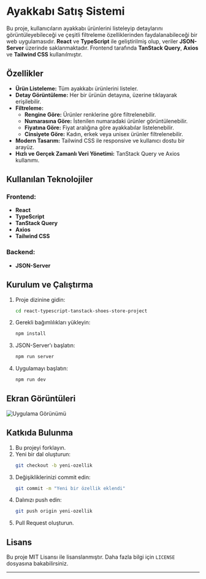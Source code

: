 # Ayakkabı Satış Sistemi

Bu proje, kullanıcıların ayakkabı ürünlerini listeleyip detaylarını görüntüleyebileceği ve çeşitli filtreleme özelliklerinden faydalanabileceği bir web uygulamasıdır. **React** ve **TypeScript** ile geliştirilmiş olup, veriler **JSON-Server** üzerinde saklanmaktadır. Frontend tarafında **TanStack Query**, **Axios** ve **Tailwind CSS** kullanılmıştır.

## Özellikler

- **Ürün Listeleme:** Tüm ayakkabı ürünlerini listeler.
- **Detay Görüntüleme:** Her bir ürünün detayına, üzerine tıklayarak erişilebilir.
- **Filtreleme:**
  - **Rengine Göre:** Ürünler renklerine göre filtrelenebilir.
  - **Numarasına Göre:** İstenilen numaradaki ürünler görüntülenebilir.
  - **Fiyatına Göre:** Fiyat aralığına göre ayakkabılar listelenebilir.
  - **Cinsiyete Göre:** Kadın, erkek veya unisex ürünler filtrelenebilir.
- **Modern Tasarım:** Tailwind CSS ile responsive ve kullanıcı dostu bir arayüz.
- **Hızlı ve Gerçek Zamanlı Veri Yönetimi:** TanStack Query ve Axios kullanımı.

## Kullanılan Teknolojiler

### Frontend:

- **React**
- **TypeScript**
- **TanStack Query**
- **Axios**
- **Tailwind CSS**

### Backend:

- **JSON-Server**

## Kurulum ve Çalıştırma

1. Proje dizinine gidin:
   ```bash
   cd react-typescript-tanstack-shoes-store-project
   ```
2. Gerekli bağımlılıkları yükleyin:

   ```bash
   npm install
   ```

3. JSON-Server'ı başlatın:
   ```bash
   npm run server
   ```
4. Uygulamayı başlatın:
   ```bash
   npm run dev
   ```

## Ekran Görüntüleri

![Uygulama Görünümü](./screenshots/ss.png)

## Katkıda Bulunma

1. Bu projeyi forklayın.
2. Yeni bir dal oluşturun:
   ```bash
   git checkout -b yeni-ozellik
   ```
3. Değişikliklerinizi commit edin:
   ```bash
   git commit -m "Yeni bir özellik eklendi"
   ```
4. Dalınızı push edin:
   ```bash
   git push origin yeni-ozellik
   ```
5. Pull Request oluşturun.

## Lisans

Bu proje MIT Lisansı ile lisanslanmıştır. Daha fazla bilgi için `LICENSE` dosyasına bakabilirsiniz.

---
